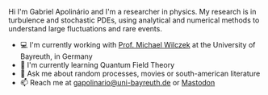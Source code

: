 Hi I'm Gabriel Apolinário and I'm a researcher in physics.
My research is in turbulence and stochastic PDEs, using analytical and numerical methods to understand
large fluctuations and rare events.

- 💻 I'm currently working with [Prof. Michael Wilczek][wilc] at the University of Bayreuth, in Germany
- 🌱 I'm currently learning Quantum Field Theory
- 💬 Ask me about random processes, movies or south-american literature
- 📫 Reach me at gapolinario@uni-bayreuth.de or [Mastodon](https://masto.pt/@gapolinario)

[wilc]: https://www.wilczek.physik.uni-bayreuth.de/de/index.html
